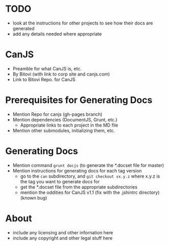 # TODO

- look at the instructions for other projects to see how their docs are generated
- add any details needed where appropriate

# CanJS

- Preamble for what CanJS is, etc. 
- By Bitovi (with link to corp site and canjs.com)
- Link to Bitovi Repo. for CanJS

# Prerequisites for Generating Docs

- Mention Repo for canjs (gh-pages branch)
- Mention dependencies (DocumentJS, Grunt, etc.)
	- Appropriate links to each project in the MD file
- Mention other submodules, initializing them, etc.

# Generating Docs

- Mention command `grunt docjs` (to generate the *.docset file for master)
- Mention instructions for generating docs for each tag version
	- go to the `can` subdirectory, and `git checkout vx.y.z` where x.y.z is the tag you want to generate docs for
	- get the *.docset file from the appropriate subdirectories
	- mention the oddities for CanJS v1.1 (fix with the .jshintrc directory) (known bug)

# About

- include any licensing and other infornation here
- include any copyright and other legal stuff here